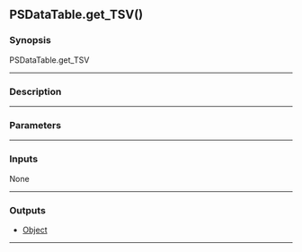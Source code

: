 PSDataTable.get_TSV()
---------------------

### Synopsis

PSDataTable.get_TSV 

---

### Description

---

### Parameters

---

### Inputs
None

---

### Outputs
* [Object](https://learn.microsoft.com/en-us/dotnet/api/System.Object)

---
